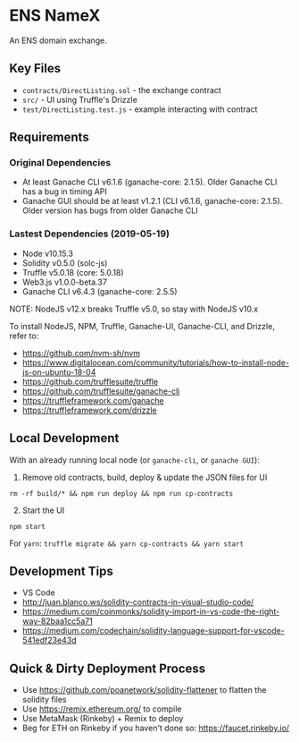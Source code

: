 # ENS NameX

An ENS domain exchange.

## Key Files

* `contracts/DirectListing.sol` - the exchange contract
* `src/` - UI using Truffle's Drizzle
* `test/DirectListing.test.js` - example interacting with contract

## Requirements

### Original Dependencies

* At least Ganache CLI v6.1.6 (ganache-core: 2.1.5). Older Ganache CLI has a bug in timing API
* Ganache GUI should be at least v1.2.1 (CLI v6.1.6, ganache-core: 2.1.5). Older version has bugs from older Ganache CLI

### Lastest Dependencies (2019-05-19)

* Node v10.15.3
* Solidity v0.5.0 (solc-js)
* Truffle v5.0.18 (core: 5.0.18)
* Web3.js v1.0.0-beta.37
* Ganache CLI v6.4.3 (ganache-core: 2.5.5)

NOTE: NodeJS v12.x breaks Truffle v5.0, so stay with NodeJS v10.x

To install NodeJS, NPM, Truffle, Ganache-UI, Ganache-CLI, and Drizzle, refer to:

* https://github.com/nvm-sh/nvm
* https://www.digitalocean.com/community/tutorials/how-to-install-node-js-on-ubuntu-18-04
* https://github.com/trufflesuite/truffle
* https://github.com/trufflesuite/ganache-cli
* https://truffleframework.com/ganache
* https://truffleframework.com/drizzle

## Local Development

With an already running local node (or `ganache-cli`, or `ganache GUI`):

1. Remove old contracts, build, deploy & update the JSON files for UI

```
rm -rf build/* && npm run deploy && npm run cp-contracts
```

2. Start the UI

```
npm start
```

For `yarn`: `truffle migrate && yarn cp-contracts && yarn start`

## Development Tips

* VS Code
* http://juan.blanco.ws/solidity-contracts-in-visual-studio-code/
* https://medium.com/coinmonks/solidity-import-in-vs-code-the-right-way-82baa1cc5a71
* https://medium.com/codechain/solidity-language-support-for-vscode-541edf23e43d

## Quick & Dirty Deployment Process

* Use https://github.com/poanetwork/solidity-flattener to flatten the solidity files
* Use https://remix.ethereum.org/ to compile
* Use MetaMask (Rinkeby) + Remix to deploy
* Beg for ETH on Rinkeby if you haven't done so: https://faucet.rinkeby.io/
